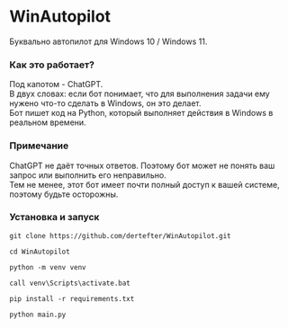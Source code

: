 # WinAutopilot
Буквально автопилот для Windows 10 / Windows 11.

### Как это работает?
Под капотом - ChatGPT.</br>
В двух словах: если бот понимает, что для выполнения задачи ему нужено что-то сделать в Windows, он это делает.</br>
Бот пишет код на Python, который выполняет действия в Windows в реальном времени.


### Примечание
ChatGPT не даёт точных ответов. Поэтому бот может не понять ваш запрос или выполнить его неправильно.</br>
Тем не менее, этот бот имеет почти полный доступ к вашей системе, поэтому будьте осторожны.</br>

### Установка и запуск
```
git clone https://github.com/dertefter/WinAutopilot.git
```
```
cd WinAutopilot
```
```
python -m venv venv
```
```
call venv\Scripts\activate.bat
```
```
pip install -r requirements.txt
```
```
python main.py
```